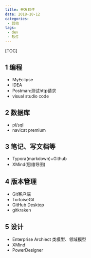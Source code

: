```yaml
---
title: 开发软件
date: 2018-10-12
categories: 
 - 其他
tags: 
 - dev
 - 软件
---
```


[TOC]

## 1 编程

- MyEclipse
- IDEA
- Postman:测试http请求
- visual studio code

## 2 数据库

- pl/sql
- navicat premium

## 3 笔记、写文档等

- Typora(markdown)+Github
- XMind(思维导图)

## 4 版本管理

- Git客户端
- TortoiseGit
- GitHub Desktop
- gitkraken

## 5 设计

- Enterprise Archiect 类模型、领域模型
- XMind
- PowerDesigner